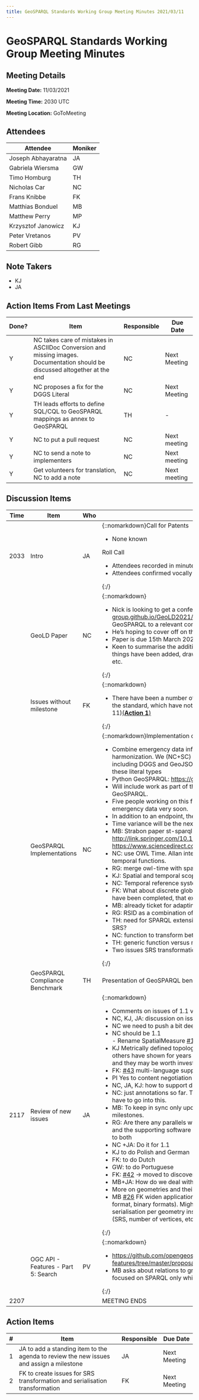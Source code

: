 ```yaml
---
title: GeoSPARQL Standards Working Group Meeting Minutes 2021/03/11
---
```

# GeoSPARQL Standards Working Group Meeting Minutes
## Meeting Details
**Meeting Date:** 11/03/2021

**Meeting Time:** 2030 UTC

**Meeting Location:** GoToMeeting  

## Attendees

| Attendee | Moniker |
| ---- | ---- |
| Joseph Abhayaratna | JA |
| Gabriela Wiersma | GW |
| Timo Homburg | TH |
| Nicholas Car | NC |
| Frans Knibbe | FK |
| Matthias Bonduel | MB |
| Matthew Perry | MP |
| Krzysztof Janowicz | KJ |
| Peter Vretanos | PV |
| Robert Gibb | RG |

## Note Takers
- KJ
- JA

## Action Items From Last Meetings

| Done? | Item | Responsible | Due Date |
| ---- | ---- | ---- | --- |
| Y | NC takes care of mistakes in ASCIIDoc Conversion and missing images. Documentation should be discussed altogether at the end | NC | Next Meeting |
| Y | NC proposes a fix for the DGGS Literal | NC | Next Meeting |
| Y | TH leads efforts to define SQL/CQL to GeoSPARQL mappings as annex to GeoSPARQL | TH | - |
| Y | NC to put a pull request | NC | Next meeting |
| Y | NC to send a note to implementers | NC | Next meeting |
| Y | Get volunteers for translation, NC to add a note | NC | Next meeting |

## Discussion Items

| Time | Item | Who | Notes |
| ---- | ---- | ---- | ---- |
| 2033 | Intro | JA | {::nomarkdown}Call for Patents<ul><li>None known</li></ul>Roll Call<ul><li>Attendees recorded in minutes</li><li>Attendees confirmed vocally</li></ul>{:/} |
| <br/> | GeoLD Paper | NC | {::nomarkdown}<ul><li>Nick is looking to get a conference paper together for GeoLOD  (https://dice-group.github.io/GeoLD2021/) as a way of advertising the new edition of GeoSPARQL to a relevant community</li><li>He’s hoping to cover off on the new things being added to GeoSPARQL 1.1.</li><li>Paper is due 15th March 2021</li><li>Keen to summarise the additions and provide some background on why those things have been added, drawn from the white paper, recent OGC testbeds, etc.</li></ul>{:/} |
| <br/> | Issues without milestone | FK | {::nomarkdown}<ul><li>There have been a number of new issues added since we started working on the standard, which have not been assigned a Milestone (e.g., GeoSPARQL 11)[(**Action 1**)](#action_1)</li></ul>{:/} |
| <br/> | GeoSPARQL Implementations | NC | {::nomarkdown}Implementation of the standards<ul><li> Combine emergency data information, e.g., on wildfires. This will include harmonization. We (NC+SC) use GeoSPARQL version 1.1.. Mix of standards including DGGS and GeoJSON. Need to prepare spatial querying functions for these literal types</li><li> Python GeoSPARQL: https://github.com/RDFLib/rdflib-geosparql/ </li><li> Will include work as part of the Jena framework that now also supports GeoSPARQL.</li><li> Five people working on this full-time. We will have a public endpoint for the emergency data very soon.</li><li> In addition to an endpoint, there will also be a Linked Data API.</li><li> Time variance will be the next big step, e.g., for GeoSPARQL 2.0</li><li>MB: Strabon paper st-sparql including temporality for wildfires in Greece: http://link.springer.com/10.1007/978-3-642-35176-1_19 and https://www.sciencedirect.com/science/article/abs/pii/S1570826814000031 </li><li> NC: use OWL Time. Allan interval algebra could be integrated to support temporal functions.</li><li> RG: merge owl-time with spatial operations</li><li> KJ: Spatial and temporal scoping may also be of interest to GeoSPARQL 2.0</li><li> NC: Temporal reference systems</li><li> FK: What about discrete global grid systems? There are already tickets, which have been completed, that explore DGGS Literals.</li><li> MB: already ticket for adapting getSRID function to SRS terminology?</li><li> RG: RSID as a combination of spatial and temporal RS IDs.</li><li> TH: need for SPARQL extension function to transform geometry between two SRS?</li><li> NC: function to transform between geometry serializations?</li><li> TH: generic function versus many different pair-wise functions.</li><li> Two issues SRS transformation and serialization transformation [(**Action 2**)](#action_2)</li></ul>{:/}|
| <br/> | GeoSPARQL Compliance Benchmark | TH | Presentation of GeoSPARQL benchmark: what and when? Nothing new to report.|
| 2117 | Review of new issues | JA | {::nomarkdown}<ul><li>Comments on issues of 1.1 versus 2.0</li><li> NC, KJ, JA: discussion on issue #83 on spatial measures.</li><li> NC we need to push a bit deeper beyond simple comment to address this.</li><li> NC should be 1.1<br/>- Rename SpatialMeasure [#103](https://github.com/opengeospatial/ogc-geosparql/issues/103)</li><li> KJ Metrically defined topological relations  → Egenhofer and Celementini and others have shown for years the need for going beyond crisp RC8 relations and they may be worth investigating at some stage. Maybe 1.2</li><li> FK: [#43](https://github.com/opengeospatial/ogc-geosparql/issues/43) multi-language support → content negotiation</li><li> PI Yes to content negotiation</li><li> NC, JA, KJ: how to support different languages in the GeoSPARQL ontology.</li><li> NC: just annotations so far. There is more here and a lot of research would have to go into this.</li><li> MB: To keep in sync only update other languages than English after milestones.</li><li> RG: Are there any parallels with the TC211 multi-lingual glossary of Terms and the supporting software geolexica? cf https://www.isotc211.org/ for lunks to both</li><li> NC +JA: Do it for 1.1</li><li> KJ to do Polish and German</li><li> FK: to do Dutch</li><li> GW: to do  Portuguese</li><li> FK: [#42](https://github.com/opengeospatial/ogc-geosparql/issues/42) → moved to discovery and 1.2 or 2.0</li><li> MB+JA: How do we deal with RDF* and SPARQL* → moved to questions</li><li> More on geometries and their representation beyond literals → 2.0</li><li> MB [#26](https://github.com/opengeospatial/ogc-geosparql/issues/26) FK widen applications beyond geographic data (3D, any geometry format, binary formats). Might need to implement a restriction to max 1 serialisation per geometry instance  (breaking change) for adding metadata (SRS, number of vertices, etc.) regarding the geometry serialisation. -> 2.0 </li></ul>{:/} |
| <br/> | OGC API - Features - Part 5: Search | PV | {::nomarkdown}<ul><li> https://github.com/opengeospatial/ogcapi-features/tree/master/proposals/search</li><li>MB asks about relations to grlc: https://github.com/CLARIAH/grlc => more focused on SPARQL only while OGC API is broader (SQL, CQL, SPARQL, etc)</li></ul>{:/} |
| 2207 | | | MEETING ENDS |

## Action Items

| \# | Item | Responsible | Due Date |
| ---- | ---- | ---- | ---- |
| <span name="action_1">1</span> | JA to add a standing item to the agenda to review the new issues and assign a milestone | JA | Next Meeting |
| <span name="action_2">2</span> | FK to create issues for SRS transformation and serialisation transformation | FK | Next Meeting |
